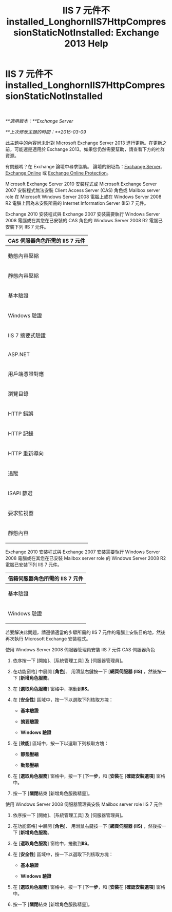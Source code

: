﻿---
title: 'IIS 7 元件不 installed_LonghornIIS7HttpCompressionStaticNotInstalled: Exchange 2013 Help'
TOCTitle: IIS 7 元件不 installed_LonghornIIS7HttpCompressionStaticNotInstalled
ms:assetid: 87fb8068-8c11-45cd-b18c-7d4ba97dedda
ms:mtpsurl: https://technet.microsoft.com/zh-tw/library/ms.exch.setupreadiness.longhorniis7httpcompressionstaticnotinstalled(v=EXCHG.150)
ms:contentKeyID: 50473633
ms.date: 05/21/2018
mtps_version: v=EXCHG.150
ms.translationtype: MT
---

# IIS 7 元件不 installed\_LonghornIIS7HttpCompressionStaticNotInstalled

 

_**適用版本：**Exchange Server_

_**上次修改主題的時間：**2015-03-09_

此主題中的內容尚未針對 Microsoft Exchange Server 2013 進行更新。在更新之前，可能還是適用於 Exchange 2013。如果您仍然需要幫助，請查看下方的社群資源。

有問題嗎？在 Exchange 論壇中尋求協助。 論壇的網址為：[Exchange Server](https://go.microsoft.com/fwlink/p/?linkid=60612)、 [Exchange Online](https://go.microsoft.com/fwlink/p/?linkid=267542) 或 [Exchange Online Protection](https://go.microsoft.com/fwlink/p/?linkid=285351)。

Microsoft Exchange Server 2010 安裝程式或 Microsoft Exchange Server 2007 安裝程式無法安裝 Client Access Server (CAS) 角色或 Mailbox server role 在 Microsoft Windows Server 2008 電腦上或在 Windows Server 2008 R2 電腦上因為未安裝所需的 Internet Information Server (IIS) 7 元件。

Exchange 2010 安裝程式與 Exchange 2007 安裝需要執行 Windows Server 2008 電腦或在其您在已安裝的 CAS 角色的 Windows Server 2008 R2 電腦已安裝下列 IIS 7 元件。


<table>
<colgroup>
<col style="width: 100%" />
</colgroup>
<thead>
<tr class="header">
<th><strong>CAS 伺服器角色所需的 IIS 7 元件</strong></th>
</tr>
</thead>
<tbody>
<tr class="odd">
<td><p>動態內容壓縮</p></td>
</tr>
<tr class="even">
<td><p>靜態內容壓縮</p></td>
</tr>
<tr class="odd">
<td><p>基本驗證</p></td>
</tr>
<tr class="even">
<td><p>Windows 驗證</p></td>
</tr>
<tr class="odd">
<td><p>IIS 7 摘要式驗證</p></td>
</tr>
<tr class="even">
<td><p>ASP.NET</p></td>
</tr>
<tr class="odd">
<td><p>用戶端憑證對應</p></td>
</tr>
<tr class="even">
<td><p>瀏覽目錄</p></td>
</tr>
<tr class="odd">
<td><p>HTTP 錯誤</p></td>
</tr>
<tr class="even">
<td><p>HTTP 記錄</p></td>
</tr>
<tr class="odd">
<td><p>HTTP 重新導向</p></td>
</tr>
<tr class="even">
<td><p>追蹤</p></td>
</tr>
<tr class="odd">
<td><p>ISAPI 篩選</p></td>
</tr>
<tr class="even">
<td><p>要求監視器</p></td>
</tr>
<tr class="odd">
<td><p>靜態內容</p></td>
</tr>
</tbody>
</table>


Exchange 2010 安裝程式與 Exchange 2007 安裝需要執行 Windows Server 2008 電腦或在其您在已安裝 Mailbox server role 的 Windows Server 2008 R2 電腦已安裝下列 IIS 7 元件。


<table>
<colgroup>
<col style="width: 100%" />
</colgroup>
<thead>
<tr class="header">
<th><strong>信箱伺服器角色所需的 IIS 7 元件</strong></th>
</tr>
</thead>
<tbody>
<tr class="odd">
<td><p>基本驗證</p></td>
</tr>
<tr class="even">
<td><p>Windows 驗證</p></td>
</tr>
</tbody>
</table>


若要解決此問題，請遵循適當的步驟所需的 IIS 7 元件的電腦上安裝目的地，然後再次執行 Microsoft Exchange 安裝程式。

使用 Windows Server 2008 伺服器管理員安裝 IIS 7 元件 CAS 伺服器角色

1.  依序按一下 \[開始\]、\[系統管理工具\] 及 \[伺服器管理員\]。

2.  在功能窗格\] 中展開 \[**角色**\]、 用滑鼠右鍵按一下 \[**網頁伺服器 (IIS)** ，然後按一下 \[**新增角色服務**。

3.  在 \[**選取角色服務**\] 窗格中，捲動到**IIS**。

4.  在 \[**安全性**\] 區域中，按一下以選取下列核取方塊：
    
      - **基本驗證**
    
      - **摘要驗證**
    
      - **Windows 驗證**

5.  在 \[**效能**\] 區域中，按一下以選取下列核取方塊：
    
      - **靜態壓縮**
    
      - **動態壓縮**

6.  在 \[**選取角色服務**\] 窗格中，按一下 \[**下一步**，和 \[**安裝**在 \[**確認安裝選項**\] 窗格中。

7.  按一下 \[**關閉**結束 \[新增角色服務精靈\]。

使用 Windows Server 2008 伺服器管理員安裝 Mailbox server role IIS 7 元件

1.  依序按一下 \[開始\]、\[系統管理工具\] 及 \[伺服器管理員\]。

2.  在功能窗格\] 中展開 \[**角色**\]、 用滑鼠右鍵按一下 \[**網頁伺服器 (IIS)** ，然後按一下 \[**新增角色服務**。

3.  在 \[**選取角色服務**\] 窗格中，捲動到**IIS**。

4.  在 \[**安全性**\] 區域中，按一下以選取下列核取方塊：
    
      - **基本驗證**
    
      - **Windows 驗證**

5.  在 \[**選取角色服務**\] 窗格中，按一下 \[**下一步**，和 \[**安裝**在 \[**確認安裝選項**\] 窗格中。

6.  按一下 \[**關閉**結束 \[新增角色服務精靈\]。

